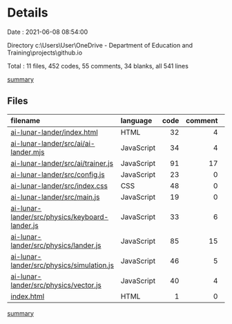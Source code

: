 # Details

Date : 2021-06-08 08:54:00

Directory c:\Users\User\OneDrive - Department of Education and Training\projects\github.io

Total : 11 files,  452 codes, 55 comments, 34 blanks, all 541 lines

[summary](results.md)

## Files
| filename | language | code | comment | blank | total |
| :--- | :--- | ---: | ---: | ---: | ---: |
| [ai-lunar-lander/index.html](/ai-lunar-lander/index.html) | HTML | 32 | 4 | 1 | 37 |
| [ai-lunar-lander/src/ai/ai-lander.mjs](/ai-lunar-lander/src/ai/ai-lander.mjs) | JavaScript | 34 | 4 | 0 | 38 |
| [ai-lunar-lander/src/ai/trainer.js](/ai-lunar-lander/src/ai/trainer.js) | JavaScript | 91 | 17 | 21 | 129 |
| [ai-lunar-lander/src/config.js](/ai-lunar-lander/src/config.js) | JavaScript | 23 | 0 | 0 | 23 |
| [ai-lunar-lander/src/index.css](/ai-lunar-lander/src/index.css) | CSS | 48 | 0 | 1 | 49 |
| [ai-lunar-lander/src/main.js](/ai-lunar-lander/src/main.js) | JavaScript | 19 | 0 | 5 | 24 |
| [ai-lunar-lander/src/physics/keyboard-lander.js](/ai-lunar-lander/src/physics/keyboard-lander.js) | JavaScript | 33 | 6 | 0 | 39 |
| [ai-lunar-lander/src/physics/lander.js](/ai-lunar-lander/src/physics/lander.js) | JavaScript | 85 | 15 | 3 | 103 |
| [ai-lunar-lander/src/physics/simulation.js](/ai-lunar-lander/src/physics/simulation.js) | JavaScript | 46 | 5 | 2 | 53 |
| [ai-lunar-lander/src/physics/vector.js](/ai-lunar-lander/src/physics/vector.js) | JavaScript | 40 | 4 | 0 | 44 |
| [index.html](/index.html) | HTML | 1 | 0 | 1 | 2 |

[summary](results.md)